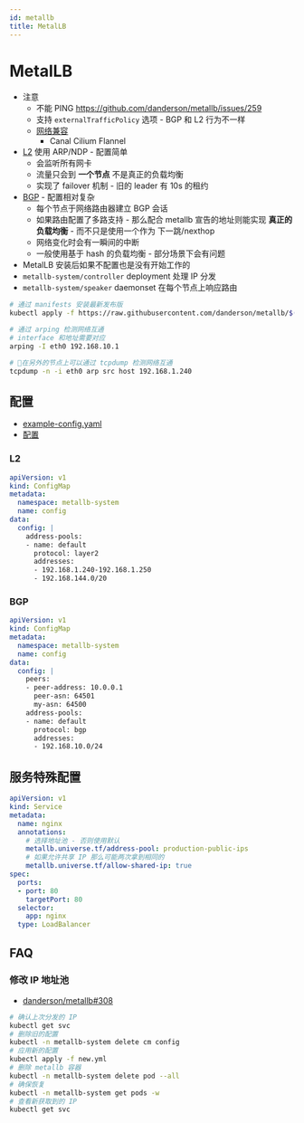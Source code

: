 ```yaml
---
id: metallb
title: MetalLB
---
```


# MetalLB

* 注意
  * 不能 PING https://github.com/danderson/metallb/issues/259
  * 支持 `externalTrafficPolicy` 选项 - BGP 和 L2 行为不一样
  * [网络兼容](https://metallb.universe.tf/installation/network-addons/)
    * Canal Cilium Flannel
* [L2](https://metallb.universe.tf/concepts/layer2/) 使用 ARP/NDP - 配置简单
  * 会监听所有网卡
  * 流量只会到 __一个节点__ 不是真正的负载均衡
  * 实现了 failover 机制 - 旧的 leader 有 10s 的租约
* [BGP](https://metallb.universe.tf/concepts/bgp/) - 配置相对复杂
  * 每个节点于网络路由器建立 BGP 会话
  * 如果路由配置了多路支持 - 那么配合 metallb 宣告的地址则能实现 __真正的负载均衡__ - 而不只是使用一个作为 下一跳/nexthop
  * 网络变化时会有一瞬间的中断
  * 一般使用基于 hash 的负载均衡 - 部分场景下会有问题
* MetalLB 安装后如果不配置也是没有开始工作的
* `metallb-system/controller` deployment 处理 IP 分发
* `metallb-system/speaker` daemonset 在每个节点上响应路由


```bash
# 通过 manifests 安装最新发布版
kubectl apply -f https://raw.githubusercontent.com/danderson/metallb/$(curl -s https://api.github.com/repos/danderson/metallb/releases/latest | jq -r .tag_name)/manifests/metallb.yaml

# 通过 arping 检测网络互通
# interface 和地址需要对应
arping -I eth0 192.168.10.1

# 在另外的节点上可以通过 tcpdump 检测网络互通
tcpdump -n -i eth0 arp src host 192.168.1.240
```

## 配置
* [example-config.yaml](https://github.com/danderson/metallb/blob/main/manifests/example-config.yaml)
* [配置](https://metallb.universe.tf/configuration)

### L2

```yaml
apiVersion: v1
kind: ConfigMap
metadata:
  namespace: metallb-system
  name: config
data:
  config: |
    address-pools:
    - name: default
      protocol: layer2
      addresses:
      - 192.168.1.240-192.168.1.250
      - 192.168.144.0/20
```

### BGP

```yaml
apiVersion: v1
kind: ConfigMap
metadata:
  namespace: metallb-system
  name: config
data:
  config: |
    peers:
    - peer-address: 10.0.0.1
      peer-asn: 64501
      my-asn: 64500
    address-pools:
    - name: default
      protocol: bgp
      addresses:
      - 192.168.10.0/24
```

## 服务特殊配置
```yaml
apiVersion: v1
kind: Service
metadata:
  name: nginx
  annotations:
    # 选择地址池 - 否则使用默认
    metallb.universe.tf/address-pool: production-public-ips
    # 如果允许共享 IP 那么可能两次拿到相同的
    metallb.universe.tf/allow-shared-ip: true
spec:
  ports:
  - port: 80
    targetPort: 80
  selector:
    app: nginx
  type: LoadBalancer
```

## FAQ
### 修改 IP 地址池

* [danderson/metallb#308](https://github.com/danderson/metallb/issues/308)

```bash
# 确认上次分发的 IP
kubectl get svc
# 删除旧的配置
kubectl -n metallb-system delete cm config
# 应用新的配置
kubectl apply -f new.yml
# 删除 metallb 容器
kubectl -n metallb-system delete pod --all
# 确保恢复
kubectl -n metallb-system get pods -w
# 查看新获取到的 IP
kubectl get svc
```
